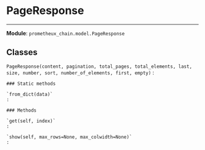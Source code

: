 # PageResponse

---
**Module**: `prometheux_chain.model.PageResponse`

Classes
-------

`PageResponse(content, pagination, total_pages, total_elements, last, size, number, sort, number_of_elements, first, empty)`
:   

    ### Static methods

    `from_dict(data)`
    :

    ### Methods

    `get(self, index)`
    :

    `show(self, max_rows=None, max_colwidth=None)`
    :